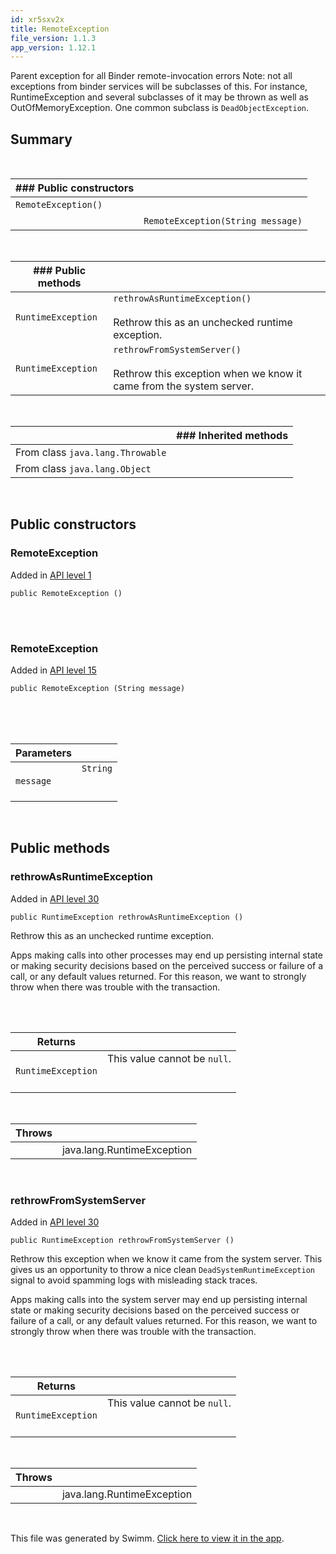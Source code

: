 ```yaml
---
id: xr5sxv2x
title: RemoteException
file_version: 1.1.3
app_version: 1.12.1
---
```


Parent exception for all Binder remote-invocation errors Note: not all exceptions from binder services will be subclasses of this. For instance, RuntimeException and several subclasses of it may be thrown as well as OutOfMemoryException. One common subclass is `DeadObjectException`.

## Summary

<br/>

|### Public constructors|                                 |
|-----------------------|---------------------------------|
|`RemoteException()`    |<br/>                            |
|<br/>                  |`RemoteException(String message)`|

<br/>

|### Public methods|                                                                                                      |
|------------------|------------------------------------------------------------------------------------------------------|
|`RuntimeException`|`rethrowAsRuntimeException()`<br><br>Rethrow this as an unchecked runtime exception.                  |
|`RuntimeException`|`rethrowFromSystemServer()`<br><br>Rethrow this exception when we know it came from the system server.|

<br/>

|<br/>                           |### Inherited methods|
|--------------------------------|---------------------|
|From class `java.lang.Throwable`|                     |
|From class `java.lang.Object`   |                     |

<br/>

## Public constructors

### RemoteException

Added in [API level 1](https://developer.android.com/guide/topics/manifest/uses-sdk-element#ApiLevels)

```
public RemoteException ()
```

<br/>

<br/>

### RemoteException

Added in [API level 15](https://developer.android.com/guide/topics/manifest/uses-sdk-element#ApiLevels)

```
public RemoteException (String message)
```

<br/>

<br/>

<br/>

|Parameters|                     |
|----------|---------------------|
|`message` |`String`<br><br><br/>|

<br/>

## Public methods

### rethrowAsRuntimeException

Added in [API level 30](https://developer.android.com/guide/topics/manifest/uses-sdk-element#ApiLevels)

```
public RuntimeException rethrowAsRuntimeException ()
```

Rethrow this as an unchecked runtime exception.

Apps making calls into other processes may end up persisting internal state or making security decisions based on the perceived success or failure of a call, or any default values returned. For this reason, we want to strongly throw when there was trouble with the transaction.

<br/>

<br/>

|Returns           |                                         |
|------------------|-----------------------------------------|
|`RuntimeException`|This value cannot be `null`.<br><br><br/>|

<br/>

|Throws|                          |
|------|--------------------------|
|<br/> |java.lang.RuntimeException|

<br/>

### rethrowFromSystemServer

Added in [API level 30](https://developer.android.com/guide/topics/manifest/uses-sdk-element#ApiLevels)

```
public RuntimeException rethrowFromSystemServer ()
```

Rethrow this exception when we know it came from the system server. This gives us an opportunity to throw a nice clean `DeadSystemRuntimeException` signal to avoid spamming logs with misleading stack traces.

Apps making calls into the system server may end up persisting internal state or making security decisions based on the perceived success or failure of a call, or any default values returned. For this reason, we want to strongly throw when there was trouble with the transaction.

<br/>

<br/>

|Returns           |                                         |
|------------------|-----------------------------------------|
|`RuntimeException`|This value cannot be `null`.<br><br><br/>|

<br/>

|Throws|                          |
|------|--------------------------|
|<br/> |java.lang.RuntimeException|

<br/>

This file was generated by Swimm. [Click here to view it in the app](https://swimm-web-app.web.app/repos/Z2l0aHViJTNBJTNBQW5kcm9pZEFzeW5jJTNBJTNBdXNlcnRlc3Rpbmctc3dpbW0=/docs/xr5sxv2x).
